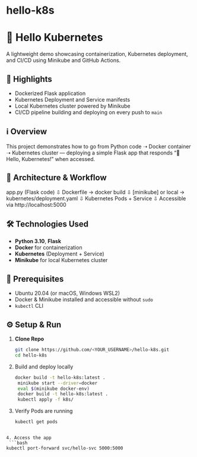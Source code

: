# hello-k8s

# 👋 Hello Kubernetes

A lightweight demo showcasing containerization, Kubernetes deployment, and CI/CD using Minikube and GitHub Actions.

## 🚀 Highlights
- Dockerized Flask application
- Kubernetes Deployment and Service manifests
- Local Kubernetes cluster powered by Minikube
- CI/CD pipeline building and deploying on every push to `main`

## ℹ️ Overview
This project demonstrates how to go from Python code ➝ Docker container ➝ Kubernetes cluster — deploying a simple Flask app that responds “👋 Hello, Kubernetes!” when accessed.

## 🧠 Architecture & Workflow
app.py (Flask code)
⇩
Dockerfile → docker build
⇩
[minikube] or local → kubernetes/deployment.yaml
⇩
Kubernetes Pods + Service
⇩
Accessible via http://localhost:5000

## 🛠️ Technologies Used
- **Python 3.10**, **Flask**  
- **Docker** for containerization  
- **Kubernetes** (Deployment + Service)  
- **Minikube** for local Kubernetes cluster

## 🎯 Prerequisites
- Ubuntu 20.04 (or macOS, Windows WSL2)
- Docker & Minikube installed and accessible without `sudo`
- `kubectl` CLI

## ⚙️ Setup & Run

1. **Clone Repo**
   ```bash
   git clone https://github.com/<YOUR_USERNAME>/hello-k8s.git
   cd hello-k8s
   ```

2. Build and deploy locally
   ```bash
   docker build -t hello-k8s:latest .
    minikube start --driver=docker
    eval $(minikube docker-env)
    docker build -t hello-k8s:latest .
    kubectl apply -f k8s/
   ```
   
3. Verify Pods are running
   ```bash
   kubectl get pods
  ```

4. Access the app
   ```bash
kubectl port-forward svc/hello-svc 5000:5000
```

  


